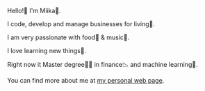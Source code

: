 Hello!👋 I'm Miika💪.

I code, develop and manage businesses for living💸.

I am very passionate with food🍕 & music🎵.

I love learning new things🤯.

Right now it Master degree🧑‍🎓 in finance📉 and machine learning🤖.

You can find more about me at [my personal web page](https://miika.virpio.fi).
